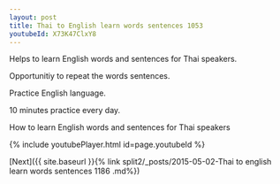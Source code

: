 ```yaml
---
layout: post
title: Thai to English learn words sentences 1053 
youtubeId: X73K47ClxY8
---
```

 
 
Helps to learn English words and sentences for Thai speakers.

Opportunitiy to repeat the words sentences. 

Practice English language. 
 
10 minutes practice every day. 
 
How to learn English words and sentences for Thai speakers 
 
{% include youtubePlayer.html id=page.youtubeId %}
 
 
[Next]({{ site.baseurl }}{% link  split2/_posts/2015-05-02-Thai to english learn words sentences 1186 .md%})
 
